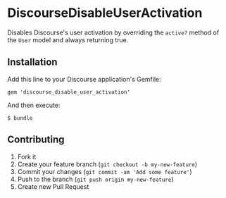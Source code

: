 # DiscourseDisableUserActivation

Disables Discourse's user activation by overriding the `active?` method of the `User` model and always returning true.

## Installation

Add this line to your Discourse application's Gemfile:

    gem 'discourse_disable_user_activation'

And then execute:

    $ bundle

## Contributing

1. Fork it
2. Create your feature branch (`git checkout -b my-new-feature`)
3. Commit your changes (`git commit -am 'Add some feature'`)
4. Push to the branch (`git push origin my-new-feature`)
5. Create new Pull Request
